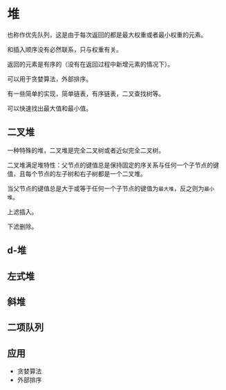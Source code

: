 # 堆

也称作优先队列，这是由于每次返回的都是最大权重或者最小权重的元素。

和插入顺序没有必然联系，只与权重有关。

返回的元素是有序的（没有在返回过程中新增元素的情况下）。

可以用于贪婪算法，外部排序。

有一些简单的实现，简单链表，有序链表，二叉查找树等。

可以快速找出最大值和最小值。

## 二叉堆

一种特殊的堆，二叉堆是完全二叉树或者近似完全二叉树。

二叉堆满足堆特性：父节点的键值总是保持固定的序关系与任何一个子节点的键值，且每个节点的左子树和右子树都是一个二叉堆。

当父节点的键值总是大于或等于任何一个子节点的键值为`最大堆`，反之则为`最小堆`。

上滤插入。

下滤删除。

## d-堆

## 左式堆

## 斜堆

## 二项队列

## 应用

- 贪婪算法
- 外部排序